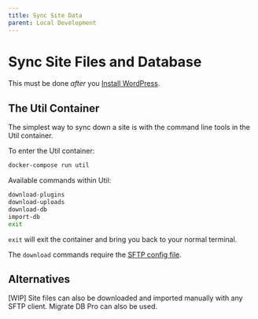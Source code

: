 ```yaml
---
title: Sync Site Data
parent: Local Development
---
```


# Sync Site Files and Database
This must be done _after_ you [Install WordPress](start-wordpress).

## The Util Container
The simplest way to sync down a site is with the command line tools in the Util container.

To enter the Util container:
```bash
docker-compose run util
```

Available commands within Util:

```bash
download-plugins
download-uploads
download-db
import-db
exit
```

`exit` will exit the container and bring you back to your normal terminal.

The `download` commands require the [SFTP config file](sftp-config).

## Alternatives
[WIP] Site files can also be downloaded and imported manually with any SFTP client. Migrate DB Pro can also be used.
